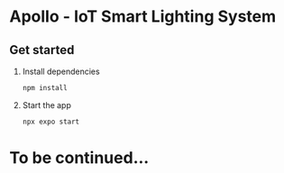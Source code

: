 # Apollo - IoT Smart Lighting System

## Get started

1. Install dependencies

   ```bash
   npm install
   ```

2. Start the app

   ```bash
   npx expo start
   ```

# To be continued...
